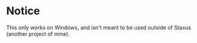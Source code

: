 # Notice
This only works on Windows, and isn't meant to be used outside of Staxus (another project of mine).